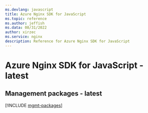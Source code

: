 ```yaml
---
ms.devlang: javascript
title: Azure Nginx SDK for JavaScript
ms.topic: reference
ms.author: jeffish
ms.data: 08/31/2022
author: xirzec
ms.service: nginx
description: Reference for Azure Nginx SDK for JavaScript
---
```

# Azure Nginx SDK for JavaScript - latest

## Management packages - latest
[!INCLUDE [mgmt-packages](nginx-mgmt-index.md)]
